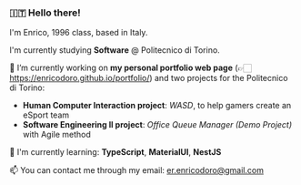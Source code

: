 ### 🇮🇹 Hello there!

I'm Enrico, 1996 class, based in Italy. 

I'm currently studying **Software** @ Politecnico di Torino.

🔭 I’m currently working on **my personal portfolio web page** (👉🏻 https://enricodoro.github.io/portfolio/) and two projects for the Politecnico di Torino:
- **Human Computer Interaction project**: *WASD*, to help gamers create an eSport team
- **Software Engineering II project**: *Office Queue Manager (Demo Project)* with Agile method

🌱 I'm currently learning: **TypeScript**, **MaterialUI**, **NestJS**

📫 You can contact me through my email: er.enricodoro@gmail.com
